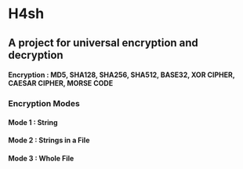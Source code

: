 # H4sh
## A project for universal encryption and decryption

#### Encryption : MD5, SHA128, SHA256, SHA512, BASE32, XOR CIPHER, CAESAR CIPHER, MORSE CODE

### Encryption Modes
#### Mode 1 : String
#### Mode 2 : Strings in a File
#### Mode 3 : Whole File

